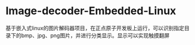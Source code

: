 # Image-decoder-Embedded-Linux
基于嵌入式linux的图片解码器项目，在正点原子开发板上运行，可以识别指定目录下的bmp、jpg、png图片，并进行分类显示。显示可以实现触摸翻屏
